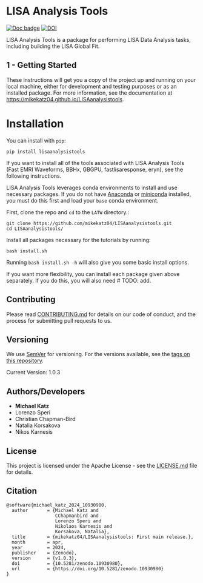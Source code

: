 # LISA Analysis Tools

[![Doc badge](https://img.shields.io/badge/Docs-master-brightgreen)](https://mikekatz04.github.io/LISAanalysistools)
[![DOI](https://zenodo.org/badge/DOI/10.5281/zenodo.10930980.svg)](https://doi.org/10.5281/zenodo.10930980)

LISA Analysis Tools is a package for performing LISA Data Analysis tasks, including building the LISA Global Fit.  

## 1 - Getting Started

These instructions will get you a copy of the project up and running on your local machine,
either for development and testing purposes or as an installed package.  For more information, see the documentation at https://mikekatz04.github.io/LISAanalysistools.

# Installation

You can install with `pip`:
```
pip install lisaanalysistools
```

If you want to install all of the tools associated with LISA Analysis Tools (Fast EMRI Waveforms, BBHx, GBGPU, fastlisaresponse, eryn), see the following instructions.

LISA Analysis Tools leverages conda environments to install and use necessary packages. If you do not have [Anaconda](https://www.anaconda.com/download) or [miniconda](https://docs.anaconda.com/free/miniconda/index.html) installed, you must do this first and load your `base` conda environment. 

First, clone the repo and `cd` to the `LATW` directory.:
```
git clone https://github.com/mikekatz04/LISAanalysistools.git
cd LISAanalysistools/
```

Install all packages necessary for the tutorials by running:
```
bash install.sh
```
Running `bash install.sh -h` will also give you some basic install options. 

If you want more flexibility, you can install each package given above separately. If you do this, you will also need # TODO: add. 

## Contributing

Please read [CONTRIBUTING.md](CONTRIBUTING.md) for details on our code of conduct, and the process for submitting pull requests to us.

## Versioning

We use [SemVer](http://semver.org/) for versioning. For the versions available, see the [tags on this repository](https://github.com/BlackHolePerturbationToolkit/FastEMRIWaveforms/tags).

Current Version: 1.0.3

## Authors/Developers

* **Michael Katz**
* Lorenzo Speri
* Christian Chapman-Bird
* Natalia Korsakova
* Nikos Karnesis

## License

This project is licensed under the Apache License - see the [LICENSE.md](LICENSE.md) file for details.

## Citation

```
@software{michael_katz_2024_10930980,
  author       = {Michael Katz and
                  CChapmanbird and
                  Lorenzo Speri and
                  Nikolaos Karnesis and
                  Korsakova, Natalia},
  title        = {mikekatz04/LISAanalysistools: First main release.},
  month        = apr,
  year         = 2024,
  publisher    = {Zenodo},
  version      = {v1.0.3},
  doi          = {10.5281/zenodo.10930980},
  url          = {https://doi.org/10.5281/zenodo.10930980}
}
```

